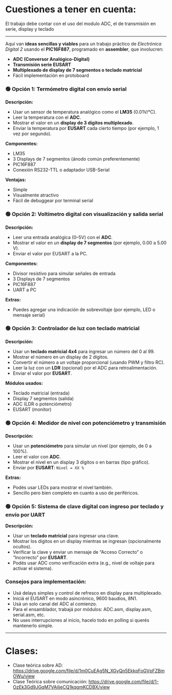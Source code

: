 # Cuestiones a tener en cuenta:
El trabajo debe contar con el uso del modulo ADC, el de transmisión en serie, display y teclado

---

Aquí van **ideas sencillas y viables** para un trabajo práctico de *Electrónica Digital 2* usando el **PIC16F887**, programado en **assembler**, que involucren:
* **ADC (Conversor Analógico-Digital)**
* **Transmisión serie EUSART**
* **Multiplexado de display de 7 segmentos o teclado matricial**
* Fácil implementación en protoboard

### 🟢 Opción 1: **Termómetro digital con envío serial**
**Descripción:**
* Usar un sensor de temperatura analógico como el **LM35** (0.01V/°C).
* Leer la temperatura con el **ADC**.
* Mostrar el valor en un **display de 3 dígitos multiplexado**.
* Enviar la temperatura por **EUSART** cada cierto tiempo (por ejemplo, 1 vez por segundo).

**Componentes:**
* LM35
* 3 Displays de 7 segmentos (ánodo común preferentemente)
* PIC16F887
* Conexión RS232-TTL o adaptador USB-Serial

**Ventajas:**
* Simple
* Visualmente atractivo
* Fácil de debuggear por terminal serial

### 🟢 Opción 2: **Voltímetro digital con visualización y salida serial**
**Descripción:**
* Leer una entrada analógica (0–5V) con el **ADC**.
* Mostrar el valor en un **display de 7 segmentos** (por ejemplo, 0.00 a 5.00 V).
* Enviar el valor por EUSART a la PC.

**Componentes:**
* Divisor resistivo para simular señales de entrada
* 3 Displays de 7 segmentos
* PIC16F887
* UART a PC

**Extras:**
* Puedes agregar una indicación de sobrevoltaje (por ejemplo, LED o mensaje serial)

### 🟢 Opción 3: **Controlador de luz con teclado matricial**
**Descripción:**
* Usar un **teclado matricial 4x4** para ingresar un número del 0 al 99.
* Mostrar el número en un display de 2 dígitos.
* Convertir el número a un voltaje proporcional (usando PWM y filtro RC).
* Leer la luz con un **LDR** (opcional) por el ADC para retroalimentación.
* Enviar el valor por **EUSART**.

**Módulos usados:**
* Teclado matricial (entrada)
* Display 7 segmentos (salida)
* ADC (LDR o potenciómetro)
* EUSART (monitor)

### 🟢 Opción 4: **Medidor de nivel con potenciómetro y transmisión**
**Descripción:**
* Usar un **potenciómetro** para simular un nivel (por ejemplo, de 0 a 100%).
* Leer el valor con **ADC**.
* Mostrar el nivel en un display 3 dígitos o en barras (tipo gráfico).
* Enviar por **EUSART**: `Nivel = XX %`

**Extras:**
* Podés usar LEDs para mostrar el nivel también.
* Sencillo pero bien completo en cuanto a uso de periféricos.

### 🟢 Opción 5: **Sistema de clave digital con ingreso por teclado y envío por UART**
**Descripción:**
* Usar un **teclado matricial** para ingresar una clave.
* Mostrar los dígitos en un display mientras se ingresan (opcionalmente ocultos).
* Verificar la clave y enviar un mensaje de “Acceso Correcto” o “Incorrecto” por **EUSART**.
* Podés usar ADC como verificación extra (e.g., nivel de voltaje para activar el sistema).

### Consejos para implementación:
* Usá delays simples y control de refresco en display para multiplexado.
* Iniciá el EUSART en modo asincrónico, 9600 baudios, 8N1.
* Usá un solo canal del ADC al comienzo.
* Para el ensamblador, trabajá por módulos: ADC.asm, display.asm, serial.asm, etc.
* No uses interrupciones al inicio, hacelo todo en polling si querés mantenerlo simple.

---

# Clases:
* Clase teórica sobre AD: https://drive.google.com/file/d/1m0CuEAg5N_XGyQn5EkkpFoGVpFZBmOWu/view
* Clase Teórica sobre comunicación: https://drive.google.com/file/d/1-OzEk3Gd9JGqM7VAiljeCQ1kqgmKCDBX/view

